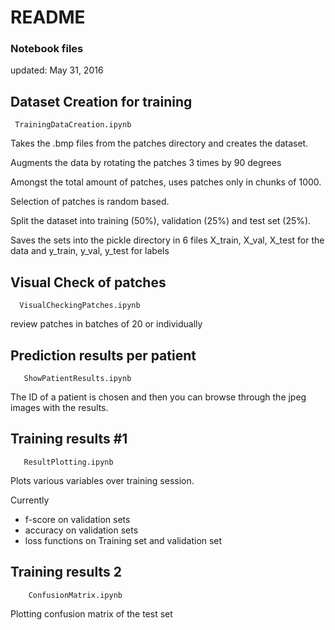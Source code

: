 # README 

### Notebook files
updated: May 31, 2016 

## Dataset Creation for training

     TrainingDataCreation.ipynb

Takes the .bmp files from the patches directory and creates the dataset.

Augments the data by rotating the patches 3 times by 90 degrees

Amongst the total amount of patches, uses patches only in chunks of 1000. 

Selection of patches is random based. 

Split the dataset into training (50%), validation (25%) and test set (25%).

Saves the sets into the pickle directory in 6 files
X_train, X_val, X_test for the data and y_train, y_val, y_test for labels


## Visual Check of patches

      VisualCheckingPatches.ipynb
     
review patches in batches of 20 or individually


## Prediction results per patient

       ShowPatientResults.ipynb
     
The ID of a patient is chosen and then you can browse through the jpeg images with the results.


## Training results #1 

       ResultPlotting.ipynb
     
Plots various variables over training session.

Currently 
- f-score on validation sets
- accuracy on validation sets
- loss functions on Training set and validation set



## Training results 2

        ConfusionMatrix.ipynb 

Plotting confusion matrix of the test set


 
    